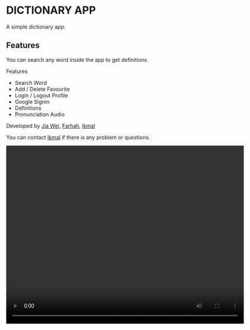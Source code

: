 # DICTIONARY APP

A simple dictionary app.

## Features

You can search any word inside the app to get definitions.

Features

- Search Word
- Add / Delete Favourite
- Login / Logout Profile
- Google Signin
- Definitions
- Pronunciation Audio

Developed by [Jia Wei](https://github.com/jia-wei-00), [Farhah](https://github.com/FarhahNizam), [Ikmal](https://github.com/ikmalfadhil)

You can contact [Ikmal](https://github.com/ikmalfadhil) if there is any problem or questions.

<video width="640" height="480" controls>
  <source src="https://www.youtube.com/watch?v=uF96ZbzNbN0&ab_channel=lemonjam" type="video/mp4">
  Your browser does not support the video tag.
</video>
